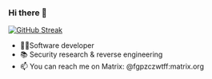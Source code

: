 ### Hi there 👋

<!--
**sanderDijkxhoorn/sanderDijkxhoorn** is a ✨ _special_ ✨ repository because its `README.md` (this file) appears on your GitHub profile.

Here are some ideas to get you started:

- 🔭 I’m currently working on ...
- 🌱 I’m currently learning ...
- 👯 I’m looking to collaborate on ...
- 🤔 I’m looking for help with ...
- 💬 Ask me about ...
- 📫 How to reach me: ...
- 😄 Pronouns: ...
- ⚡ Fun fact: ...
-->

[![GitHub Streak](https://streak-stats.demolab.com?user=sanderDijkxhoorn&theme=dark&date_format=j%20M%5B%20Y%5D)](https://git.io/streak-stats)

- 🧍‍♂️Software developer
- 📚 Security research & reverse engineering
- 📫 You can reach me on Matrix: @fgpzczwtff:matrix.org
